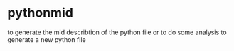# pythonmid
to generate the mid describtion of the python file or to do some analysis to generate a new python file
